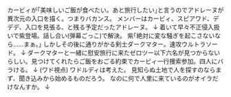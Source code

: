 カービィが｢美味しいご飯が食べたい。あと旅行したい｣と言うのでアドレーヌが異次元の入口を描く。つまりバカンス。
メンバーはカービィ、スピアワド、デデデ、入口を見張る、と残る予定だったアドレーヌ。
↓
着いて早々不正侵入扱いで紫登場。話し合い(弾幕ごっこ)で解決。
紫｢絶対に変な騒ぎを起こさないなら……まぁ。｣
しかしその後に通りがかる剣士ダークマター。速攻ウルトラソード。
↓
ダークマターと一緒に慰安旅行に来たゼロツー以下六名が見つからないらしい。見つけてくれたらご飯をおごる約束でカービィ一行捜索参加。四人にバラける。
↓
(ワド視点)
ワドルディは考えた。
見知らぬ土地で人を探すのならまず、聞き込みから始めるものだろう。
なのに何で人里に来ているのがオイラだけなんすか。
↓








